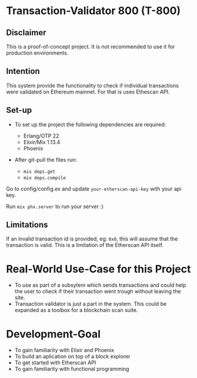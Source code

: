 # Transaction-Validator 800 (T-800)

## Disclaimer
This is a proof-of-concept project. It is not recommended to use it for production environments.

## Intention
This system provide the functionality to check if individual transactions were validated on Ethereum mainnet.
For that is uses Ethescan API.

## Set-up
- To set up the project the following dependencies are required:
    * Erlang/OTP 22
    * Elixir/Mix 1.13.4
    * Phoenix

- After git-pull the files run:
    - `mix deps.get`
    - `mix deps.compile`

Go to config/config.ex and update `your-etherscan-api-key` with your api key.

Run `mix phx.server` to run your server :)

## Limitations
If an invalid transaction id is provided, eg: `0x0`, this will assume that the transaction is valid.
This is a limitation of the Etherscan API itself.

# Real-World Use-Case for this Project
-	To use as part of a subsytem which sends transactions and could help the user to check if their transaction went trough without leaving the site.
-   Transaction validator is just a part in the system. This could be expanded as a toolbox for a blockchain scan suite.

# Development-Goal
-   To gain familiarity with Elixir and Phoenix
-   To build an aplication on top of a block explorer
-   To get started with Etherscan API
-   To gain familiarity with functional programming